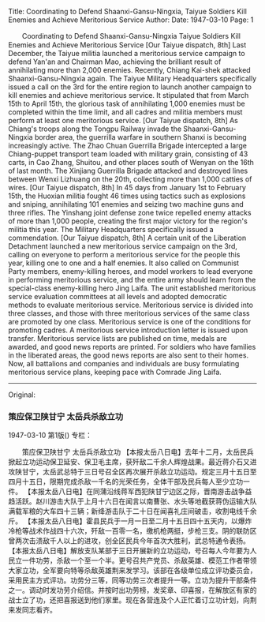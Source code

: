 Title: Coordinating to Defend Shaanxi-Gansu-Ningxia, Taiyue Soldiers Kill Enemies and Achieve Meritorious Service
Author:
Date: 1947-03-10
Page: 1

　　Coordinating to Defend Shaanxi-Gansu-Ningxia
    Taiyue Soldiers Kill Enemies and Achieve Meritorious Service
    [Our Taiyue dispatch, 8th] Last December, the Taiyue militia launched a meritorious service campaign to defend Yan'an and Chairman Mao, achieving the brilliant result of annihilating more than 2,000 enemies. Recently, Chiang Kai-shek attacked Shaanxi-Gansu-Ningxia again. The Taiyue Military Headquarters specifically issued a call on the 3rd for the entire region to launch another campaign to kill enemies and achieve meritorious service. It stipulated that from March 15th to April 15th, the glorious task of annihilating 1,000 enemies must be completed within the time limit, and all cadres and militia members must perform at least one meritorious service.
    [Our Taiyue dispatch, 8th] As Chiang's troops along the Tongpu Railway invade the Shaanxi-Gansu-Ningxia border area, the guerrilla warfare in southern Shanxi is becoming increasingly active. The Zhao Chuan Guerrilla Brigade intercepted a large Chiang-puppet transport team loaded with military grain, consisting of 43 carts, in Cao Zhang, Shuitou, and other places south of Wenyan on the 16th of last month. The Xinjiang Guerrilla Brigade attacked and destroyed lines between Wenxi Lizhuang on the 20th, collecting more than 1,000 catties of wires.
    [Our Taiyue dispatch, 8th] In 45 days from January 1st to February 15th, the Huoxian militia fought 46 times using tactics such as explosions and sniping, annihilating 101 enemies and seizing two machine guns and three rifles. The Yinshang joint defense zone twice repelled enemy attacks of more than 1,000 people, creating the first major victory for the region's militia this year. The Military Headquarters specifically issued a commendation.
    [Our Taiyue dispatch, 8th] A certain unit of the Liberation Detachment launched a new meritorious service campaign on the 3rd, calling on everyone to perform a meritorious service for the people this year, killing one to one and a half enemies. It also called on Communist Party members, enemy-killing heroes, and model workers to lead everyone in performing meritorious service, and the entire army should learn from the special-class enemy-killing hero Jing Laifa. The unit established meritorious service evaluation committees at all levels and adopted democratic methods to evaluate meritorious service. Meritorious service is divided into three classes, and those with three meritorious services of the same class are promoted by one class. Meritorious service is one of the conditions for promoting cadres. A meritorious service introduction letter is issued upon transfer. Meritorious service lists are published on time, medals are awarded, and good news reports are printed. For soldiers who have families in the liberated areas, the good news reports are also sent to their homes. Now, all battalions and companies and individuals are busy formulating meritorious service plans, keeping pace with Comrade Jing Laifa.



<hr /> 

Original: 


### 策应保卫陕甘宁  太岳兵杀敌立功

1947-03-10
第1版()
专栏：

　　策应保卫陕甘宁
    太岳兵杀敌立功
    【本报太岳八日电】去年十二月，太岳民兵掀起立功运动保卫延安、保卫毛主席，获歼敌二千余人辉煌战果。最近蒋介石又进攻陕甘宁，太岳武总特于三日号召全区再次展开杀敌立功运动。规定三月十五日至四月十五日，限期完成杀敌一千名的光荣任务，全体干部及民兵每人至少立功一件。
    【本报太岳八日电】在同蒲沿线蒋军西犯陕甘宁边区之际，晋南游击战争益趋活跃。赵川游击大队于上月十六日在闻言以南曹张、水头等地截获蒋伪运输大队满载军粮的大车四十三辆；新绛游击队于二十日在闻喜礼庄间破击，收割电线千余斤。
    【本报太岳八日电】霍县民兵于一月一日至二月十五日四十五天内，以爆炸冷枪等战术作战四十六次，歼敌一百零一名，缴机枪两挺，步枪三支。阴的联防区曾两次击溃敌千人以上的进攻，创全区民兵今年首次大胜利，武总特通令表扬。
    【本报太岳八日电】解放支队某部于三日开展新的立功运动，号召每人今年要为人民立一件功劳，杀敌一个至一个半。更号召共产党员、杀敌英雄、模范工作者带领大家立功，全军要向特等杀敌英雄荆来发学习。该部在各级单位成立评功委员会，采用民主方式评功。功劳分三等，同等功劳三次者提升一等。立功为提升干部条件之一。调动时发功劳介绍信。并按时出功劳榜，发奖章、印喜报，在解放区有家的战士立了功，还把喜报送到他们家里。现在各营连及个人正忙着订立功计划，向荆来发同志看齐。
